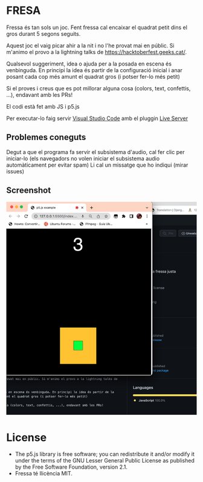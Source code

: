 # FRESA

Fressa és tan sols un joc. Fent fressa cal encaixar el quadrat petit dins el gros durant 5 segons seguits.

Aquest joc el vaig picar ahir a la nit i no l'he provat mai en públic. Si m'animo el provo a la lightning talks de https://hacktoberfest.geeks.cat/.

Qualsevol suggeriment, idea o ajuda per a la posada en escena és venbinguda. En principi la idea és partir de la configuració inicial i anar posant cada cop més amunt el quadrat gros (i potser fer-lo més petit)

Si el proves i creus que es pot millorar alguna cosa (colors, text, confettis, ...), endavant amb les PRs!

El codi està fet amb JS i p5.js

Per executar-lo faig servir [Visual Studio Code](https://code.visualstudio.com/) amb el pluggin [Live Server](https://marketplace.visualstudio.com/items?itemName=ritwickdey.LiveServer)

## Problemes coneguts

Degut a que el programa fa servir el subsistema d'audio, cal fer clic per iniciar-lo (els navegadors no volen iniciar el subsistema audio automàticament per evitar spam) Li cal un missatge que ho indiqui (mirar issues)

## Screenshot

![ScreenShot](./assets/screenshot.png)

# License

* The p5.js library is free software; you can redistribute it and/or modify it under the terms of the GNU Lesser General Public License as published by the Free Software Foundation, version 2.1.
* Fressa té llicència MIT.
